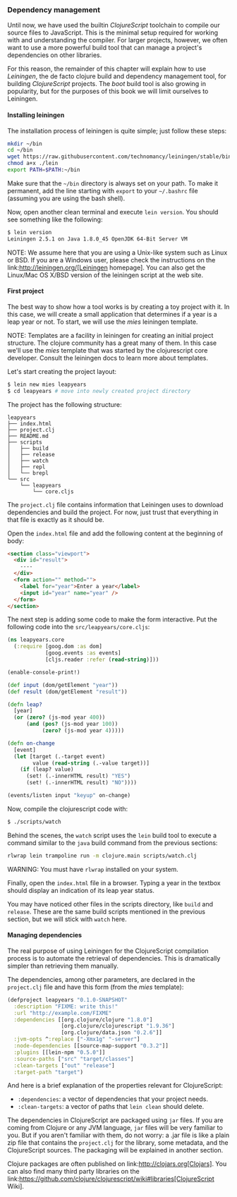 ### Dependency management

Until now, we have used the builtin _ClojureScript_ toolchain to compile our source files to JavaScript.  This is the minimal setup required for working with and understanding the compiler. For larger projects, however, we often want to use a more powerful build tool that can manage a project's dependencies on other libraries.

For this reason, the remainder of this chapter will explain how to use *Leiningen*, the de facto clojure build and dependency management tool, for building _ClojureScript_ projects. The *boot* build tool is also growing in popularity, but for the purposes of this book we will limit ourselves to Leiningen.


#### Installing leiningen

The installation process of leiningen is quite simple; just follow these steps:

```bash
mkdir ~/bin
cd ~/bin
wget https://raw.githubusercontent.com/technomancy/leiningen/stable/bin/lein
chmod a+x ./lein
export PATH=$PATH:~/bin
```

Make sure that the `~/bin` directory is always set on your path. To make it permanent, add the line starting with `export` to your `~/.bashrc` file (assuming you are using the bash shell).

Now, open another clean terminal and execute `lein version`.  You should see something like the following:

```bash
$ lein version
Leiningen 2.5.1 on Java 1.8.0_45 OpenJDK 64-Bit Server VM
```

NOTE: We assume here that you are using a Unix-like system such as Linux or BSD. If you are a Windows user, please check the instructions on the link:http://leiningen.org/[Leiningen homepage]. You can also get the Linux/Mac OS X/BSD version of the leiningen script at the web site.


#### First project

The best way to show how a tool works is by creating a toy project with it. In this case, we will create a small application that determines if a year is a leap year or not. To start, we will use the *mies* leiningen template.

NOTE: Templates are a facility in leiningen for creating an initial project structure.  The clojure community has a great many of them. In this case we'll use the *mies* template that was started by the clojurescript core developer.  Consult the leiningen docs to learn more about templates.

Let's start creating the project layout:

```bash
$ lein new mies leapyears
$ cd leapyears # move into newly created project directory
```

The project has the following structure:

```
leapyears
├── index.html
├── project.clj
├── README.md
├── scripts
│   ├── build
│   ├── release
│   ├── watch
│   ├── repl
│   └── brepl
└── src
    └── leapyears
        └── core.cljs
```

The `project.clj` file contains information that Leiningen uses to download dependencies and build the project. For now, just trust that everything in that file is exactly as it should be.

Open the `index.html` file and add the following content at the beginning of body:

```html
<section class="viewport">
  <div id="result">
    ----
  </div>
  <form action="" method="">
    <label for="year">Enter a year</label>
    <input id="year" name="year" />
  </form>
</section>
```

The next step is adding some code to make the form interactive. Put the following code into the `src/leapyears/core.cljs`:

```clojure
(ns leapyears.core
  (:require [goog.dom :as dom]
            [goog.events :as events]
            [cljs.reader :refer (read-string)]))

(enable-console-print!)

(def input (dom/getElement "year"))
(def result (dom/getElement "result"))

(defn leap?
  [year]
  (or (zero? (js-mod year 400))
      (and (pos? (js-mod year 100))
           (zero? (js-mod year 4)))))

(defn on-change
  [event]
  (let [target (.-target event)
        value (read-string (.-value target))]
    (if (leap? value)
      (set! (.-innerHTML result) "YES")
      (set! (.-innerHTML result) "NO"))))

(events/listen input "keyup" on-change)
```

Now, compile the clojurescript code with:

```bash
$ ./scripts/watch
```

Behind the scenes, the `watch` script uses the `lein` build tool to execute a command similar to the `java` build command from the previous sections:

```bash
rlwrap lein trampoline run -m clojure.main scripts/watch.clj
```

WARNING: You must have `rlwrap` installed on your system.

Finally, open the `index.html` file in a browser.  Typing a year in the textbox should display an indication of its leap year status.

You may have noticed other files in the scripts directory, like `build` and `release`.  These are the same build scripts mentioned in the previous section, but we will stick with `watch` here.


#### Managing dependencies

The real purpose of using Leiningen for the ClojureScript compilation process is to automate the retrieval of dependencies.  This is dramatically simpler than retrieving them manually.

The dependencies, among other parameters, are declared in the `project.clj` file and have this form (from the *mies* template):

```clojure
(defproject leapyears "0.1.0-SNAPSHOT"
  :description "FIXME: write this!"
  :url "http://example.com/FIXME"
  :dependencies [[org.clojure/clojure "1.8.0"]
                 [org.clojure/clojurescript "1.9.36"]
                 [org.clojure/data.json "0.2.6"]]
  :jvm-opts ^:replace ["-Xmx1g" "-server"]
  :node-dependencies [[source-map-support "0.3.2"]]
  :plugins [[lein-npm "0.5.0"]]
  :source-paths ["src" "target/classes"]
  :clean-targets ["out" "release"]
  :target-path "target")
```

And here is a brief explanation of the properties relevant for ClojureScript:

* `:dependencies`: a vector of dependencies that your project needs.
* `:clean-targets`: a vector of paths that `lein clean` should delete.

The dependencies in ClojureScript are packaged using `jar` files. If you are coming from Clojure or any JVM language, `jar` files will be very familiar to you. But if you aren't familiar with them, do not worry: a .jar file is like a plain zip file that contains the `project.clj` for the library, some metadata, and the ClojureScript sources. The packaging will be explained in another section.

Clojure packages are often published on link:http://clojars.org[Clojars]. You can also find many third party libraries on the link:https://github.com/clojure/clojurescript/wiki#libraries[ClojureScript Wiki].
